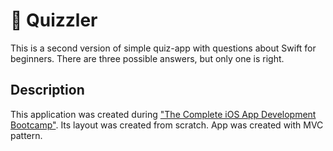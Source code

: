 # 🧩 Quizzler
This is a second version of simple quiz-app with questions about Swift for beginners. There are three possible answers, but only one is right.

## Description
This application was created during ["The Complete iOS App Development Bootcamp"](https://www.udemy.com/course/ios-13-app-development-bootcamp/). Its layout was created from scratch.
App was created with MVC pattern.

